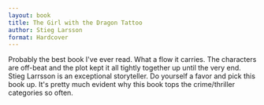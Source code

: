 ```yaml
---
layout: book
title: The Girl with the Dragon Tattoo
author: Stieg Larsson
format: Hardcover
---
```


Probably the best book I've ever read. What a flow it carries. The characters are off-beat and the plot kept it all tightly together up until the very end. Stieg Larrsson is an exceptional storyteller. Do yourself a favor and pick this book up. It's pretty much evident why this book tops the crime/thriller categories so often.
